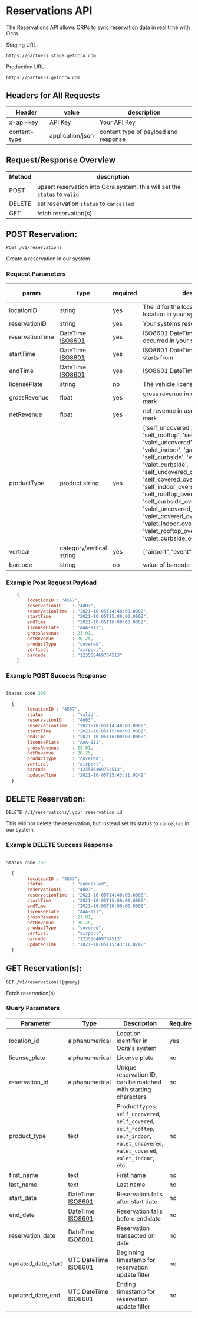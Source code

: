 # Reservations API

The Reservations API allows ORPs to sync reservation data in real time with Ocra.

Staging URL:
```
https://partners.stage.getocra.com
```

Production URL:
```
https://partners.getocra.com
```

## Headers for All Requests
|Header|value|description|
|---|---|---|
|x-api-key|API Key|Your API Key|
|content-type|application/json|content type of payload and response|

## Request/Response Overview
| Method | description                                                                |
|--------|----------------------------------------------------------------------------|
| POST   | upsert reservation into Ocra system, this will set the `status` to `valid` |
| DELETE | set reservation `status` to `cancelled`                                    |
| GET    | fetch reservation(s)                                                       |

## POST Reservation:
`POST /v1/reservations`

Create a reservation in our system

### Request Parameters

| param            |type           |required| description                                                                                                                                                                                                                                                                                                                                                                                                                                                                   |create-only|
|------------------|----           |--------|-------------------------------------------------------------------------------------------------------------------------------------------------------------------------------------------------------------------------------------------------------------------------------------------------------------------------------------------------------------------------------------------------------------------------------------------------------------------------------|-----------|
| locationID |string         |yes     | The id for the location of the lot or location in your system                                                                                                                                                                                                                                                                                                                                                                                                                 |yes|
| reservationID    |string         |yes     | Your systems reservation ID                                                                                                                                                                                                                                                                                                                                                                                                                                                   |yes|
| reservationTime  |DateTime [ISO8601](https://developer.mozilla.org/en-US/docs/Web/JavaScript/Reference/Global_Objects/Date/toISOString)|yes     | ISO8601 DateTime the reservation occurred in your system                                                                                                                                                                                                                                                                                                                                                                                                                      |no|| locationID |string         |yes     | The id for the location of the lot or location in your system                                                                                                                                                                                                                                                                                                                                                                                                                 |yes|
| startTime        |DateTime [ISO8601](https://developer.mozilla.org/en-US/docs/Web/JavaScript/Reference/Global_Objects/Date/toISOString)|yes     | ISO8601 DateTime the reservation starts from                                                                                                                                                                                                                                                                                                                                                                                                                                  |no|
| endTime          |DateTime [ISO8601](https://developer.mozilla.org/en-US/docs/Web/JavaScript/Reference/Global_Objects/Date/toISOString)|yes     | ISO8601 DateTime the reservation ends                                                                                                                                                                                                                                                                                                                                                                                                                                         |no|
| licensePlate     |string         |no      | The vehicle license plate                                                                                                                                                                                                                                                                                                                                                                                                                                                     |no|
| grossRevenue     |float     |yes     | gross revenue in usd without currency mark                                                                                                                                                                                                                                                                                                                                                                                                                                    |no|
| netRevenue       |float     |yes     | net revenue in usd without currency mark                                                                                                                                                                                                                                                                                                                                                                                                                                      |no|
| productType      |product string |yes     | ['self_uncovered', 'self_covered', 'self_rooftop', 'self_indoor', 'valet_uncovered', 'valet_covered', 'valet_indoor', 'garage_ground_floor', 'self_curbside', 'valet_rooftop', 'valet_curbside', 'self_uncovered_oversized', 'self_covered_oversized', 'self_indoor_oversized', 'self_rooftop_oversized', 'self_curbside_oversized', 'valet_uncovered_oversized', 'valet_covered_oversized', 'valet_indoor_oversized', 'valet_rooftop_oversized', 'valet_curbside_oversized'] |yes|
| vertical         |category/vertical string|yes     | ["airport","event","transient","monthly"]                                                                                                                                                                                                                                                                                                                                                                                                                                     |yes|
| barcode          |string         |no      | value of barcode used with reservation                                                                                                                                                                                                                                                                                                                                                                                                                                        |no|

### Example Post Request Payload

```js
    {
        locationID : "4557",
        reservationID    : "4d03",
        reservationTime  : "2021-10-05T14:48:00.000Z",
        startTime        : "2021-10-05T15:00:00.000Z",
        endTime          : "2021-10-05T16:00:00.000Z",
        licensePlate     : "AAA-111",
        grossRevenue     : 23.01,
        netRevenue       : 20.25,
        productType      : "covered",
        vertical         : "airport",
        barcode          : "123556469764513"
    }
```

### Example POST Success Response

```js

Status code 200

  {
        locationID : "4557",
        status           : "valid",
        reservationID    : "4d03",
        reservationTime  : "2021-10-05T14:48:00.000Z",
        startTime        : "2021-10-05T15:00:00.000Z",
        endTime          : "2021-10-05T16:00:00.000Z",
        licensePlate     : "AAA-111",
        grossRevenue     : 23.01,
        netRevenue       : 20.25,
        productType      : "covered",
        vertical         : "airport",
        barcode          : "123556469764513",
        updatedTime      : "2021-10-05T15:43:11.024Z"
  }

```

## DELETE Reservation:

`DELETE /v1/reservations/:your_reservation_id`

This will not delete the reservation, but instead set its status to `cancelled` in our system.

### Example DELETE Success Response

```js

Status code 200

  {
        locationID : "4557",
        status           : "cancelled",
        reservationID    : "4d03",
        reservationTime  : "2021-10-05T14:48:00.000Z",
        startTime        : "2021-10-05T15:00:00.000Z",
        endTime          : "2021-10-05T16:00:00.000Z",
        licensePlate     : "AAA-111",
        grossRevenue     : 23.01,
        netRevenue       : 20.25,
        productType      : "covered",
        vertical         : "airport",
        barcode          : "123556469764513"
        updatedTime      : "2021-10-05T15:43:11.024Z"
  }

```

## GET Reservation(s):
`GET /v1/reservations?{query}`

Fetch reservation(s)

### Query Parameters

| **Parameter**      | **Type**            | **Description**                                                                                                                          | **Required** |
|--------------------|---------------------|------------------------------------------------------------------------------------------------------------------------------------------|--------------|
| location_id   | alphanumerical      | Location identifier in Ocra's system                                                                                                     | yes          |
| license_plate      | alphanumerical      | License plate                                                                                                                            | no           |
| reservation_id     | alphanumerical      | Unique reservation ID, can be matched with starting characters                                                                           | no           |
| product_type       | text                | Product types: `self_uncovered`, `self_covered`, `self_rooftop`, `self_indoor`, `valet_uncovered`, `valet_covered`, `valet_indoor`, etc. | no           |
| first_name         | text                | First name                                                                                                                               | no           |
| last_name          | text                | Last name                                                                                                                                | no           |
| start_date         | DateTime [ISO8601](https://developer.mozilla.org/en-US/docs/Web/JavaScript/Reference/Global_Objects/Date/toISOString) | Reservation falls after start date                                                                                                       | no           |
| end_date           | DateTime [ISO8601](https://developer.mozilla.org/en-US/docs/Web/JavaScript/Reference/Global_Objects/Date/toISOString) | Reservation falls before end date                                                                                                        | no           |
| reservation_date   | DateTime [ISO8601](https://developer.mozilla.org/en-US/docs/Web/JavaScript/Reference/Global_Objects/Date/toISOString) | Reservation transacted on date                                                                                                           | no           |
| updated_date_start | UTC DateTime ISO8601 | Beginning timestamp for reservation update filter                                                                                        | no           |
| updated_date_end   | UTC DateTime ISO8601 | Ending timestamp for reservation update filter                                                                                           | no           |